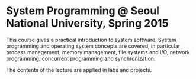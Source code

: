 # System Programming @ Seoul National University, Spring 2015

This course gives a practical introduction to system software. System programming and operating system concepts are covered, in particular process management, memory management, file systems and I/O, network programming, concurrent programming and synchronization.

The contents of the lecture are applied in labs and projects.
